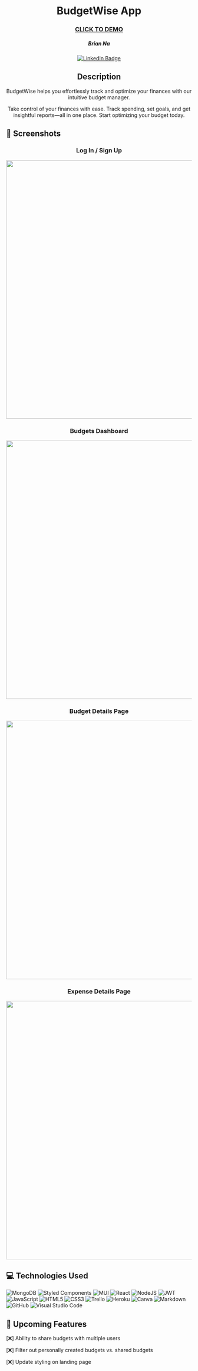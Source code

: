   <div id="description" align="center">

  # BudgetWise App

  ### [CLICK TO DEMO](<https://budgetwise-app.netlify.app/>)

  ##### Brian Na

  [![LinkedIn Badge](https://img.shields.io/badge/-@nabrian-blue?style=flat&logo=Linkedin&logoColor=black)](https://www.linkedin.com/in/nabrian/)

  ## Description

  
  BudgetWise helps you effortlessly track and optimize your finances with our intuitive budget manager.
  
  Take control of your finances with ease. Track spending, set goals, and get insightful reports—all in one place. Start optimizing your budget today.
  
  </div>

## :camera_flash: Screenshots 
  <h3 align="center">Log In / Sign Up</h3><img
  src="https://i.imgur.com/0IGGkCD.png"
  width="700"
  />
  <h3 align="center">Budgets Dashboard</h3><img
  src="https://i.imgur.com/kZq7Uap.png"
  width="700"
  />
  <h3 align="center">Budget Details Page</h3><img
  src="https://i.imgur.com/ByGGlwp.png"
  width="700"
  />
  <h3 align="center">Expense Details Page</h3><img
  src="https://i.imgur.com/HjyRP1s.png"
  width="700"
  />

  
  ## :computer: Technologies Used
  ![MongoDB](https://img.shields.io/badge/MongoDB-%234ea94b.svg?style=for-the-badge&logo=mongodb&logoColor=white)
  ![Styled Components](https://img.shields.io/badge/styled--components-DB7093?style=for-the-badge&logo=styled-components&logoColor=white)
  ![MUI](https://img.shields.io/badge/MUI-%230081CB.svg?style=for-the-badge&logo=mui&logoColor=white)
  ![React](https://img.shields.io/badge/react-%2320232a.svg?style=for-the-badge&logo=react&logoColor=%2361DAFB)
  ![NodeJS](https://img.shields.io/badge/node.js-6DA55F?style=for-the-badge&logo=node.js&logoColor=white)
  ![JWT](https://img.shields.io/badge/JWT-black?style=for-the-badge&logo=JSON%20web%20tokens)
  ![JavaScript](https://img.shields.io/badge/javascript-%23323330.svg?style=for-the-badge&logo=javascript&logoColor=%23F7DF1E)
  ![HTML5](https://img.shields.io/badge/html5-%23E34F26.svg?style=for-the-badge&logo=html5&logoColor=white)
  ![CSS3](https://img.shields.io/badge/css3-%231572B6.svg?style=for-the-badge&logo=css3&logoColor=white)
  ![Trello](https://img.shields.io/badge/Trello-%23026AA7.svg?style=for-the-badge&logo=Trello&logoColor=white)
  ![Heroku](https://img.shields.io/badge/heroku-%23430098.svg?style=for-the-badge&logo=heroku&logoColor=white)
  ![Canva](https://img.shields.io/badge/Canva-%2300C4CC.svg?style=for-the-badge&logo=Canva&logoColor=white)
  ![Markdown](https://img.shields.io/badge/markdown-%23000000.svg?style=for-the-badge&logo=markdown&logoColor=white)
  ![GitHub](https://img.shields.io/badge/github-%23121011.svg?style=for-the-badge&logo=github&logoColor=white)
  ![Visual Studio Code](https://img.shields.io/badge/Visual%20Studio%20Code-0078d7.svg?style=for-the-badge&logo=visual-studio-code&logoColor=white)

## :satellite: Upcoming Features

[:x:] Ability to share budgets with multiple users

[:x:] Filter out personally created budgets vs. shared budgets

[:x:] Update styling on landing page